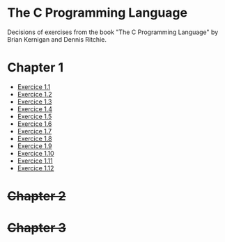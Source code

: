 # The C Programming Language
Decisions of exercises from the book "The C Programming Language" by Brian Kernigan and Dennis Ritchie.


<h1>Chapter 1</h1>
<ul>
   <li>
       <a href="chapter-1/ex.1.1.c">Exercice 1.1</a>
   </li>
    <li>
        <a href="chapter-1/ex.1.2.c">Exercice 1.2</a>
    </li>
    <li>
        <a href="chapter-1/ex.1.3.c">Exercice 1.3</a>
    </li>
    <li>
        <a href="chapter-1/ex.1.4.c">Exercice 1.4</a>
    </li>
    <li>
        <a href="chapter-1/ex.1.5.c">Exercice 1.5</a>
    </li>
    <li>
        <a href="chapter-1/ex.1.6.c">Exercice 1.6</a>
    </li>
    <li>
        <a href="chapter-1/ex.1.7.c">Exercice 1.7</a>
    </li>
    <li>
        <a href="chapter-1/ex.1.8.c">Exercice 1.8</a>
    </li>
    <li>
        <a href="chapter-1/ex.1.9.c">Exercice 1.9</a>
    </li>
    <li>
        <a href="chapter-1/ex.1.10.c">Exercice 1.10</a>
    </li>
    <li>
        <a href="chapter-1/ex.1.11.c">Exercice 1.11</a>
    </li>
    <li>
        <a href="chapter-1/ex.1.12.c">Exercice 1.12</a>
    </li>
</ul>

<s><h1>Chapter 2</h1></s>
<s><h1>Chapter 3</h1></s>
